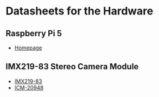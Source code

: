 # Datasheets for the Hardware

## Raspberry Pi 5
* [Homepage](https://www.raspberrypi.com/products/raspberry-pi-5/)

## IMX219-83 Stereo Camera Module
* [IMX219-83](https://www.waveshare.com/wiki/IMX219-83_Stereo_Camera#Datasheet)
* [ICM-20948](https://files.waveshare.com/upload/1/18/DS-000189-ICM-20948-v1.3.pdf)

